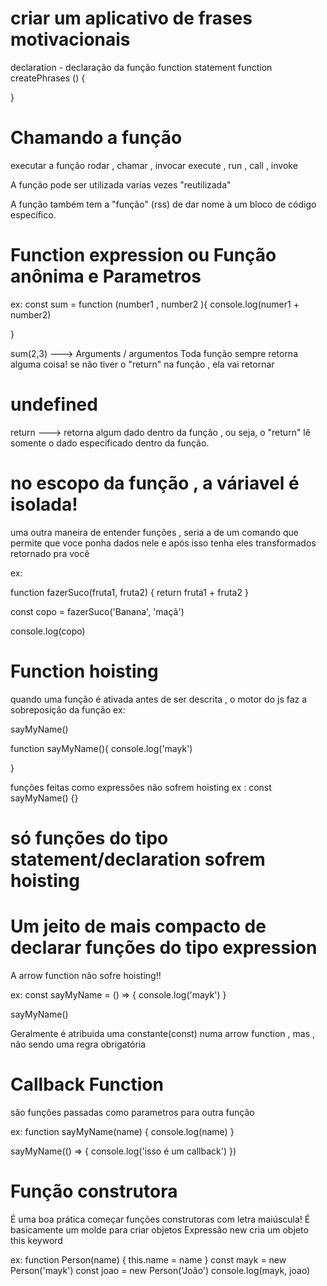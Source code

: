 # criar um aplicativo de frases motivacionais

declaration - declaração da função
function statement
function createPhrases () {

}

# Chamando a função

executar a função
rodar , chamar , invocar
execute , run , call , invoke

A função pode ser utilizada varias vezes "reutilizada"

A função também tem a "função" (rss) de dar nome à um bloco de código específico.

# Function expression ou Função anônima e Parametros

ex:
const sum = function (number1 , number2 ){
console.log(numer1 + number2)

}

sum(2,3) ---> Arguments / argumentos
Toda função sempre retorna alguma coisa!
se não tiver o "return" na função , ela vai retornar

# undefined

return ---> retorna algum dado dentro da função , ou seja, o "return" lê somente o dado especificado dentro da função.

# no escopo da função , a váriavel é isolada!

uma outra maneira de entender funções , seria a de um comando que permite que voce ponha dados nele e após isso tenha eles transformados retornado pra você

ex:

function fazerSuco(fruta1, fruta2) {
return fruta1 + fruta2
}

const copo = fazerSuco('Banana', 'maçã')

console.log(copo)

# Function hoisting

quando uma função é ativada antes de ser descrita , o motor do js faz a sobreposição da função
ex:

sayMyName()

function sayMyName(){
console.log('mayk')

}

funções feitas como expressões não sofrem hoisting
ex : const sayMyName() {}

# só funções do tipo statement/declaration sofrem hoisting

# Um jeito de mais compacto de declarar funções do tipo expression

A arrow function não sofre hoisting!!

ex: const sayMyName = () => {
console.log('mayk')
}

sayMyName()

Geralmente é atribuida uma constante(const) numa arrow function , mas , não sendo uma regra obrigatória

# Callback Function

são funções passadas como parametros para outra função

ex: function sayMyName(name) {
console.log(name)
}

sayMyName(() => {
console.log('isso é um callback')
})

# Função construtora
É uma boa prática começar funções construtoras com letra maiúscula!
É basicamente um molde para criar objetos
Expressão new
cria um objeto
this keyword

ex: function Person(name) {
this.name = name
}
const mayk = new Person('mayk')
const joao = new Person('João')
console.log(mayk, joao)
